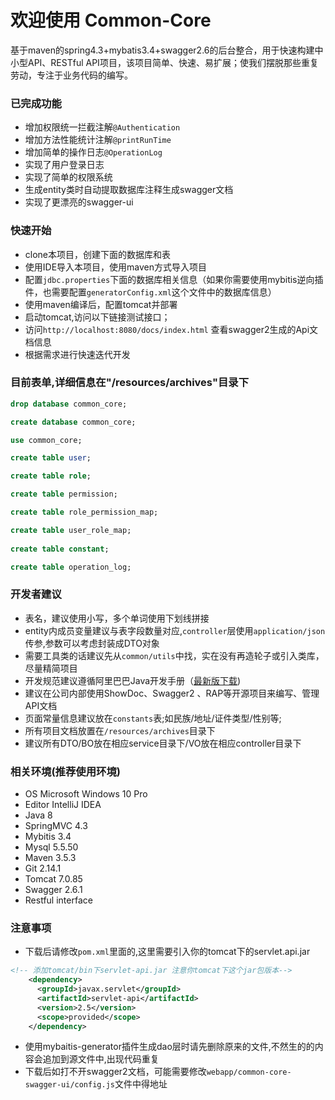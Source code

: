 # 欢迎使用 Common-Core
基于maven的spring4.3+mybatis3.4+swagger2.6的后台整合，用于快速构建中小型API、RESTful API项目，该项目简单、快速、易扩展；使我们摆脱那些重复劳动，专注于业务代码的编写。


### 已完成功能
- 增加权限统一拦截注解`@Authentication`
- 增加方法性能统计注解`@printRunTime`
- 增加简单的操作日志`@OperationLog`
- 实现了用户登录日志
- 实现了简单的权限系统
- 生成entity类时自动提取数据库注释生成swagger文档
- 实现了更漂亮的swagger-ui

### 快速开始
- clone本项目，创建下面的数据库和表
- 使用IDE导入本项目，使用maven方式导入项目
- 配置`jdbc.properties`下面的数据库相关信息（如果你需要使用mybitis逆向插件，也需要配置`generatorConfig.xml`这个文件中的数据库信息）
- 使用maven编译后，配置tomcat并部署
- 启动tomcat,访问以下链接测试接口；
- 访问`http://localhost:8080/docs/index.html` 查看swagger2生成的Api文档信息
- 根据需求进行快速迭代开发

### 目前表单,详细信息在"/resources/archives"目录下
```sql
drop database common_core;

create database common_core;

use common_core;

create table user;

create table role;

create table permission;

create table role_permission_map;

create table user_role_map;
 
create table constant;

create table operation_log;

```


### 开发者建议
- 表名，建议使用小写，多个单词使用下划线拼接
- entity内成员变量建议与表字段数量对应,`controller`层使用`application/json`传参,参数可以考虑封装成DTO对象
- 需要工具类的话建议先从`common/utils`中找，实在没有再造轮子或引入类库，尽量精简项目
- 开发规范建议遵循阿里巴巴Java开发手册（[最新版下载](https://github.com/lihengming/java-codes/blob/master/shared-resources/%E9%98%BF%E9%87%8C%E5%B7%B4%E5%B7%B4Java%E5%BC%80%E5%8F%91%E6%89%8B%E5%86%8CV1.2.0.pdf))
- 建议在公司内部使用ShowDoc、Swagger2 、RAP等开源项目来编写、管理API文档
- 页面常量信息建议放在`constants`表;如民族/地址/证件类型/性别等;
- 所有项目文档放置在`/resources/archives`目录下
- 建议所有DTO/BO放在相应service目录下/VO放在相应controller目录下


### 相关环境(推荐使用环境)
- OS Microsoft Windows 10 Pro
- Editor IntelliJ IDEA
- Java 8
- SpringMVC 4.3
- Mybitis 3.4
- Mysql 5.5.50
- Maven 3.5.3
- Git 2.14.1
- Tomcat 7.0.85
- Swagger 2.6.1
- Restful interface


### 注意事项
- 下载后请修改`pom.xml`里面的,这里需要引入你的tomcat下的servlet.api.jar
```xml 
<!-- 添加tomcat/bin下servlet-api.jar 注意你tomcat下这个jar包版本-->
    <dependency>
      <groupId>javax.servlet</groupId>
      <artifactId>servlet-api</artifactId>
      <version>2.5</version>
      <scope>provided</scope>
    </dependency>
```
- 使用mybaitis-generator插件生成dao层时请先删除原来的文件,不然生的的内容会追加到源文件中,出现代码重复
- 下载后如打不开swagger2文档，可能需要修改`webapp/common-core-swagger-ui/config.js`文件中得地址
